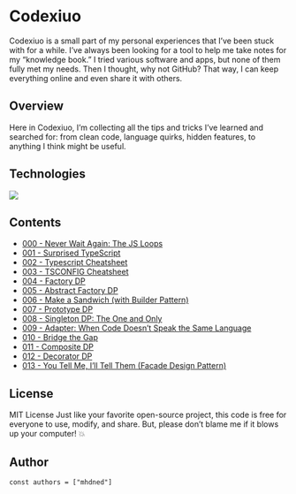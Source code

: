 # Codexiuo

Codexiuo is a small part of my personal experiences that I’ve been stuck with for a while. I’ve always been looking for a tool to help me take notes for my “knowledge book.” I tried various software and apps, but none of them fully met my needs. Then I thought, why not GitHub? That way, I can keep everything online and even share it with others.

## Overview

Here in Codexiuo, I’m collecting all the tips and tricks I’ve learned and searched for: from clean code, language quirks, hidden features, to anything I think might be useful.

## Technologies

<p align="left">
  <a href="https://skillicons.dev">
    <img src="https://skillicons.dev/icons?i=md,html,css" />
  </a>
</p>

## Contents

- [000 - Never Wait Again: The JS Loops](lessions/000%20-%20Never%20Wait%20Again%3A%20The%20JS%20Loops)
- [001 - Surprised TypeScript](lessions/001%20-%20Surprised%20TypeScript)
- [002 - Typescript Cheatsheet](lessions/002%20-%20Typescript%20Cheatsheet)
- [003 - TSCONFIG Cheatsheet](lessions/003%20-%20TSCONFIG%20Cheatsheet)
- [004 - Factory DP](lessions/004%20-%20Factory%20DP)
- [005 - Abstract Factory DP](lessions/005%20-%20Abstract%20Factory%20DP)
- [006 - Make a Sandwich (with Builder Pattern)](lessions/006%20-%20Make%20a%20Sandwich%20(with%20Builder%20Pattern))
- [007 - Prototype DP](lessions/007%20-%20Prototype%20DP)
- [008 - Singleton DP: The One and Only](lessions/008%20-%20Singleton%20DP%3A%20The%20One%20and%20Only)
- [009 - Adapter: When Code Doesn’t Speak the Same Language](lessions/009%20-%20Adapter%3A%20When%20Code%20Doesn%E2%80%99t%20Speak%20the%20Same%20Language)
- [010 - Bridge the Gap](lessions/010%20-%20Bridge%20the%20Gap)
- [011 - Composite DP](lessions/011%20-%20Composite%20DP)
- [012 - Decorator DP](lessions/012%20-%20Decorator%20DP)
- [013 - You Tell Me, I’ll Tell Them (Facade Design Pattern)](lessions/013%20-%20You%20Tell%20Me%2C%20I%E2%80%99ll%20Tell%20Them%20(Facade%20Design%20Pattern))
## License

MIT License
Just like your favorite open-source project, this code is free for everyone to use, modify, and share. But, please don’t blame me if it blows up your computer! 💥

## Author

```JS
const authors = ["mhdned"]
```

